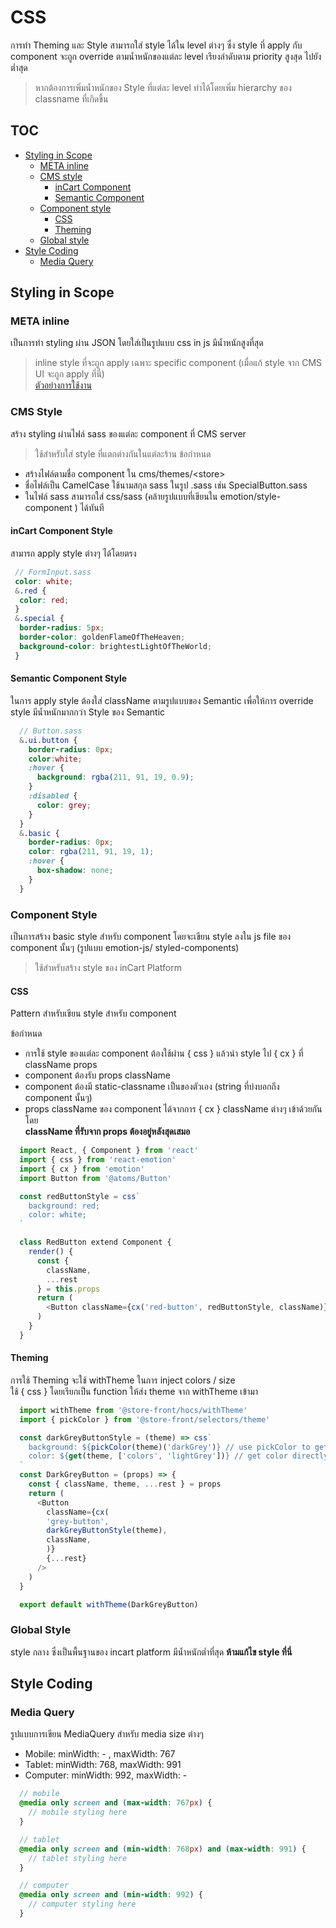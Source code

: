 # CSS
การทำ Theming และ Style สามารถใส่ style ได้ใน level ต่างๆ ซึ่ง style ที่ apply กับ component จะถูก override ตามน้ำหนักของแต่ละ level เรียงลำดับตาม priority สูงสุด ไปยัง ต่ำสุด

> หากต้องการเพิ่มน้ำหนักของ Style ที่แต่ละ level ทำได้โดยเพิ่ม hierarchy ของ classname ที่เกิดขึ้น


## TOC
* [Styling in Scope](#styling-in-scope)
  * [META inline](#meta-inline)
  * [CMS style](#cms-style)
    * [inCart Component](#incart-component-style)
    * [Semantic Component](#semantic-component-style)
  * [Component style](#component-style)
    * [CSS](#css-1)
    * [Theming](#theming)
  * [Global style](#global-style)
* [Style Coding](#style-coding)
  * [Media Query](#media-query)

## Styling in Scope
### META inline
เป็นการทำ styling ผ่าน JSON โดยใส่เป็นรูปแบบ css in js มีน้ำหนักสูงที่สุด
> inline style ที่จะถูก apply เฉพาะ specific component (เมื่อแก้ style จาก CMS UI จะถูก apply ที่นี่)<br/>
> [ตัวอย่างการใช้งาน](#style)

### CMS Style
สร้าง styling ผ่านไฟล์ sass ของแต่ละ component ที่ CMS server
> ใช้สำหรับใส่ style ที่แตกต่างกันในแต่ละร้าน
ข้อกำหนด
* สร้างไฟล์ตามชื่อ component ใน cms/themes/\<store\>
* ชื่อไฟล์เป็น CamelCase ใช้นามสกุล sass ในรูป <component-name>.sass เช่น SpecialButton.sass
* ในไฟล์ sass สามารถใส่ css/sass (คล้ายรูปแบบที่เขียนใน emotion/style-component ) ได้ทันที
#### inCart Component Style
สามารถ apply style ต่างๆ ได้โดยตรง
```scss
 // FormInput.sass
 color: white;
 &.red {
  color: red;
 }
 &.special {
  border-radius: 5px;
  border-color: goldenFlameOfTheHeaven;
  background-color: brightestLightOfTheWorld;
 }
```

#### Semantic Component Style
ในการ apply style ต้องใส่ className ตามรูปแบบของ Semantic เพื่อให้การ override style มีน้ำหนักมากกว่า Style ของ Semantic
```scss
  // Button.sass
  &.ui.button {
    border-radius: 0px;
    color:white;
    :hover {
      background: rgba(211, 91, 19, 0.9);
    }
    :disabled {
      color: grey;
    }
  }
  &.basic {
    border-radius: 0px;
    color: rgba(211, 91, 19, 1);
    :hover {
      box-shadow: none;
    }
  }
```

### Component Style
เป็นการสร้าง basic style สำหรับ component โดยจะเขียน style ลงใน js file ของ component นั้นๆ (รูปแบบ emotion-js/ styled-components)
> ใช้สำหรับสร้าง style ของ inCart Platform

#### CSS
Pattern สำหรับเขียน style สำหรับ component

ข้อกำหนด
* การใช้ style ของแต่ละ component ต้องใช้ผ่าน { css } แล้วนำ style ไป { cx } ที่ className props
* component ต้องรับ props className
* component ต้องมี static-classname เป็นของตัวเอง (string ที่บ่งบอกถึง component นั้นๆ)
* props className ของ component ได้จากการ { cx } className ต่างๆ เข้าด้วยกันโดย<br/>**className ที่รับจาก props ต้องอยู่หลังสุดเสมอ**

```js
  import React, { Component } from 'react'
  import { css } from 'react-emotion'
  import { cx } from 'emotion'
  import Button from '@atoms/Button'

  const redButtonStyle = css`
    background: red;
    color: white;
  `

  class RedButton extend Component {
    render() {
      const {
        className,
        ...rest
      } = this.props
      return (
        <Button className={cx('red-button', redButtonStyle, className)} {...rest} />
      )
    }
  }
```
#### Theming
การใช้ Theming จะใช้ withTheme ในการ inject colors / size  
ใช้ { css } โดยเรียกเป็น function ให้ส่ง theme จาก withTheme เข้ามา
```js
  import withTheme from '@store-front/hocs/withTheme'
  import { pickColor } from '@store-front/selectors/theme'

  const darkGreyButtonStyle = (theme) => css`
    background: ${pickColor(theme)('darkGrey')} // use pickColor to get color
    color: ${get(theme, ['colors', 'lightGrey'])} // get color directly from theme
  `
  const DarkGreyButton = (props) => {
    const { className, theme, ...rest } = props
    return (
      <Button
        className={cx(
        'grey-button',
        darkGreyButtonStyle(theme),
        className,
        )}
        {...rest}
      />
    )
  }

  export default withTheme(DarkGreyButton)
```

### Global Style

style กลาง ซึ่งเป็นพื้นฐานของ incart platform มีน้ำหนักต่ำที่สุด
**ห้ามแก้ไข style ที่นี่**

## Style Coding
### Media Query
รูปแบบการเขียน MediaQuery สำหรับ media size ต่างๆ
* Mobile: minWidth: - , maxWidth: 767
* Tablet: minWidth: 768, maxWidth: 991
* Computer: minWidth: 992, maxWidth: -

```scss
  // mobile
  @media only screen and (max-width: 767px) {
    // mobile styling here
  }

  // tablet
  @media only screen and (min-width: 768px) and (max-width: 991) {
    // tablet styling here
  }

  // computer
  @media only screen and (min-width: 992) {
    // computer styling here
  }
```
